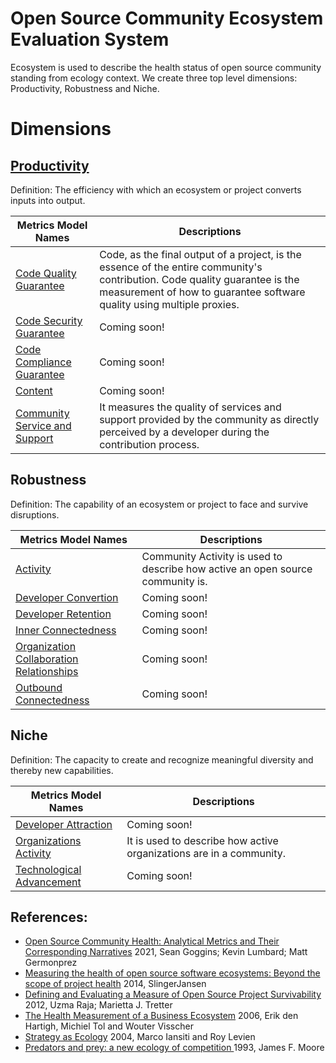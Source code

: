 # Open Source Community Ecosystem Evaluation System

Ecosystem is used to describe the health status of open source community standing from ecology context. We create three top level dimensions: Productivity, Robustness and Niche. 

# Dimensions

## [**Productivity**](./productivity/README.md)
Definition: The efficiency with which an ecosystem or project converts inputs into output.

Metrics Model Names | Descriptions 
--- | --- 
[Code Quality Guarantee ](./productivity/code/code-quality-guarantee.md#code-quality-guarantee) | Code, as the final output of a project, is the essence of the entire community's contribution. Code quality guarantee is the measurement of how to guarantee software quality using multiple proxies.
[Code Security Guarantee](./productivity/code/code-security-guarantee.md#code-security-guarantee) | Coming soon!
[Code Compliance Guarantee](./productivity/code/code-compliance-guarantee.md#code-compliance-guarantee) | Coming soon!
[Content](./productivity/content.md#content) | Coming soon!
[Community Service and Support](./productivity/community-service-and-support.md#community-service-and-support) | It measures the quality of services and support provided by the community as directly perceived by a developer during the contribution process.

## **Robustness**
Definition: The capability of an ecosystem or project to face and survive disruptions.

Metrics Model Names | Descriptions 
--- | --- 
[Activity](./robustness/activity.md#activity) | Community Activity is used to describe how active an open source community is.
[Developer Convertion](./robustness/developer/developer-convertion.md#developer-convertion) | Coming soon!
[Developer Retention](./robustness/developer/developer-retention.md#developer-retention) | Coming soon!
[Inner Connectedness](./robustness/organization/innner-connectedness.md#inner-connectedness) | Coming soon!
[Organization Collaboration Relationships](./robustness/organization/organization-collaboration-relationships.md#organization-collaboration-relationships) | Coming soon!
[Outbound Connectedness](./robustness/organization/outbound-connectedness.md) | Coming soon!


## **Niche**
Definition: The capacity to create and recognize meaningful diversity and thereby new capabilities.

Metrics Model Names | Descriptions 
--- | --- 
[Developer Attraction](./niche-creation/ecological-diversity/developer-attraction.md#developer-attraction) | Coming soon!
[Organizations Activity](./niche-creation/ecological-diversity/organization-activity.md#organizations-activity) | It is used to describe how active organizations are in a community.
[Technological Advancement](./niche-creation/technological-advancement.md#technological-advancement) | Coming soon!


## References:
* [Open Source Community Health: Analytical Metrics and Their Corresponding Narratives](https://ieeexplore.ieee.org/abstract/document/9474775) 2021, Sean Goggins; Kevin Lumbard; Matt Germonprez
* [Measuring the health of open source software ecosystems: Beyond the scope of project health](https://www.sciencedirect.com/science/article/pii/S0950584914000871) 2014, SlingerJansen
* [Defining and Evaluating a Measure of Open Source Project Survivability](https://ieeexplore.ieee.org/abstract/document/6127835) 2012, Uzma Raja; Marietta J. Tretter
* [The Health Measurement of a Business Ecosystem](https://www.researchgate.net/profile/Erik-Hartigh/publication/288583566_Measuring_the_health_of_a_business_ecosystem/links/57b6ef7a08ae2fc031fd87d3/Measuring-the-health-of-a-business-ecosystem.pdf) 2006, Erik den Hartigh, Michiel Tol and Wouter Visscher
* [Strategy as Ecology](https://hbr.org/2004/03/strategy-as-ecology) 2004, Marco Iansiti and Roy Levien
* [Predators and prey: a new ecology of competition ](http://blogs.harvard.edu/jim/files/2010/04/Predators-and-Prey.pdf) 1993, James F. Moore